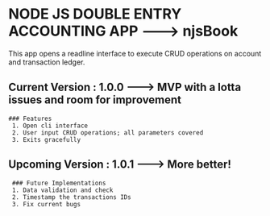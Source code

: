 # NODE JS DOUBLE ENTRY ACCOUNTING APP ---> njsBook

This app opens a readline interface to execute CRUD operations on account and transaction ledger.

## Current Version : 1.0.0 ---> MVP with a lotta issues and room for improvement
    
    ### Features
     1. Open cli interface
     2. User input CRUD operations; all parameters covered
     3. Exits gracefully

## Upcoming Version : 1.0.1 ---> More better!

     ### Future Implementations
     1. Data validation and check
     2. Timestamp the transactions IDs
     3. Fix current bugs
